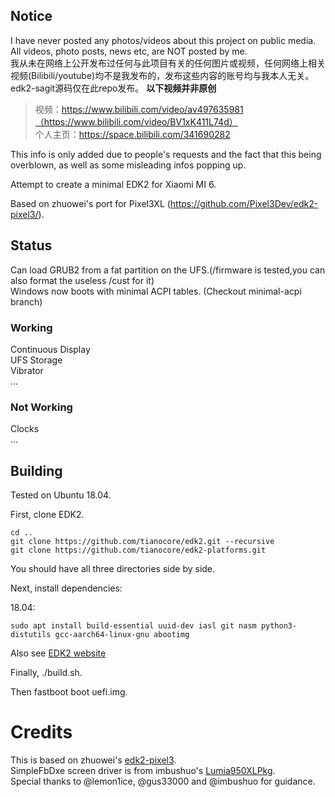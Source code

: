 ## Notice  
I have never posted any photos/videos about this project on public media. All videos, photo posts, news etc, are NOT posted by me.  
我从未在网络上公开发布过任何与此项目有关的任何图片或视频，任何网络上相关视频(Bilibili/youtube)均不是我发布的，发布这些内容的账号均与我本人无关。  
edk2-sagit源码仅在此repo发布。 
**以下视频并非原创**  
>
> 视频：https://www.bilibili.com/video/av497635981（https://www.bilibili.com/video/BV1xK411L74d）  
> 个人主页：https://space.bilibili.com/341690282  
 
This info is only added due to people's requests and the fact that this being overblown, as well as some misleading infos popping up.  


Attempt to create a minimal EDK2 for Xiaomi MI 6.

Based on zhuowei's port for Pixel3XL (https://github.com/Pixel3Dev/edk2-pixel3/).

## Status 

Can load GRUB2 from a fat partition on the UFS.(/firmware is tested,you can also format the useless /cust for it)  
Windows now boots with minimal ACPI tables. (Checkout minimal-acpi branch)  

### Working
Continuous Display  
UFS Storage  
Vibrator  
...

### Not Working
Clocks   
...

## Building
Tested on Ubuntu 18.04.

First, clone EDK2.

```
cd ..
git clone https://github.com/tianocore/edk2.git --recursive
git clone https://github.com/tianocore/edk2-platforms.git
```

You should have all three directories side by side.

Next, install dependencies:

18.04:

```
sudo apt install build-essential uuid-dev iasl git nasm python3-distutils gcc-aarch64-linux-gnu abootimg
```

Also see [EDK2 website](https://github.com/tianocore/tianocore.github.io/wiki/Using-EDK-II-with-Native-GCC#Install_required_software_from_apt)

Finally, ./build.sh.

Then fastboot boot uefi.img.

# Credits

This is based on zhuowei's [edk2-pixel3](https://github.com/Pixel3Dev/edk2-pixel3).  
SimpleFbDxe screen driver is from imbushuo's [Lumia950XLPkg](https://github.com/WOA-Project/Lumia950XLPkg).  
Special thanks to @lemon1ice, @gus33000 and @imbushuo for guidance.  

